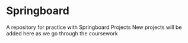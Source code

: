 # Springboard
A repository for practice with Springboard Projects
New projects will be added here as we go through the coursework
